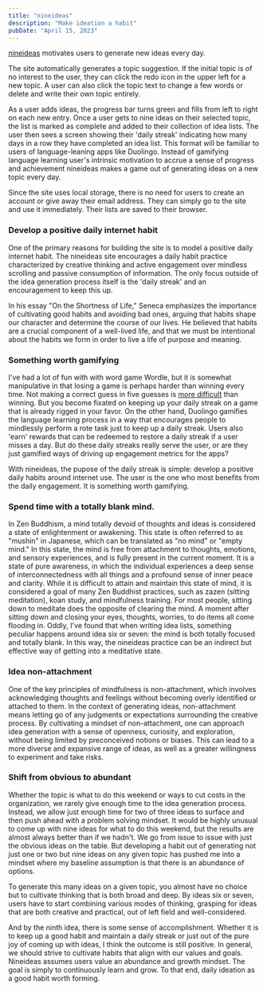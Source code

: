```yaml
---
title: "nineideas"
description: "Make ideation a habit"
pubDate: "April 15, 2023"
---
```


[nineideas](https://nineideas.net) motivates users to generate new ideas every day.

The site automatically generates a topic suggestion. If the initial topic is of no interest to the user, they can click the redo icon in the upper left for a new topic. A user can also click the topic text to change a few words or delete and write their own topic entirely.

As a user adds ideas, the progress bar turns green and fills from left to right on each new entry. Once a user gets to nine ideas on their selected topic, the list is marked as complete and added to their collection of idea lists. The user then sees a screen showing their 'daily streak' indicating how many days in a row they have completed an idea list. This format will be familiar to users of language-leaning apps like Duolingo. Instead of gamifying language learning user's intrinsic motivation to accrue a sense of progress and achievement nineideas makes a game out of generating ideas on a new topic every day.

Since the site uses local storage, there is no need for users to create an account or give away their email address. They can simply go to the site and use it immediately. Their lists are saved to their browser.

### Develop a positive daily internet habit

One of the primary reasons for building the site is to model a positive daily internet habit. The nineideas site encourages a daily habit practice characterized by creative thinking and active engagement over mindless scrolling and passive consumption of information. The only focus outside of the idea generation process itself is the 'daily streak' and an encouragement to keep this up.

In his essay "On the Shortness of Life," Seneca emphasizes the importance of cultivating good habits and avoiding bad ones, arguing that habits shape our character and determine the course of our lives. He believed that habits are a crucial component of a well-lived life, and that we must be intentional about the habits we form in order to live a life of purpose and meaning.

### Something worth gamifying

I've had a lot of fun with with word game Wordle, but it is somewhat manipulative in that losing a game is perhaps harder than winning every time. Not making a correct guess in five guesses is [more difficult](https://dontwordle.com/) than winning. But you become fixated on keeping up your daily streak on a game that is already rigged in your favor. On the other hand, Duolingo gamifies the language learning process in a way that encourages people to mindlessly perform a rote task just to keep up a daily streak. Users also 'earn' rewards that can be redeemed to restore a daily streak if a user misses a day. But do these daily streaks really serve the user, or are they just gamified ways of driving up engagement metrics for the apps?

With nineideas, the pupose of the daily streak is simple: develop a positive daily habits around internet use. The user is the one who most benefits from the daily engagement. It is something worth gamifying.

### Spend time with a totally blank mind.

In Zen Buddhism, a mind totally devoid of thoughts and ideas is considered a state of enlightenment or awakening. This state is often referred to as "mushin" in Japanese, which can be translated as "no mind" or "empty mind." In this state, the mind is free from attachment to thoughts, emotions, and sensory experiences, and is fully present in the current moment. It is a state of pure awareness, in which the individual experiences a deep sense of interconnectedness with all things and a profound sense of inner peace and clarity. While it is difficult to attain and maintain this state of mind, it is considered a goal of many Zen Buddhist practices, such as zazen (sitting meditation), koan study, and mindfulness training. For most people, sitting down to meditate does the opposite of clearing the mind. A moment after sitting down and closing your eyes, thoughts, worries, to do items all come flooding in. Oddly, I've found that when writing idea lists, something peculiar happens around idea six or seven: the mind is both totally focused and totally blank. In this way, the nineideas practice can be an indirect but effective way of getting into a meditative state.

### Idea non-attachment

One of the key principles of mindfulness is non-attachment, which involves acknowledging thoughts and feelings without becoming overly identified or attached to them. In the context of generating ideas, non-attachment means letting go of any judgments or expectations surrounding the creative process. By cultivating a mindset of non-attachment, one can approach idea generation with a sense of openness, curiosity, and exploration, without being limited by preconceived notions or biases. This can lead to a more diverse and expansive range of ideas, as well as a greater willingness to experiment and take risks.

### Shift from obvious to abundant

Whether the topic is what to do this weekend or ways to cut costs in the organization, we rarely give enough time to the idea generation process. Instead, we allow just enough time for two of three ideas to surface and then push ahead with a problem solving mindset. It would be highly unusual to come up with nine ideas for what to do this weekend, but the results are almost always better than if we hadn't. We go from issue to issue with just the obvious ideas on the table. But developing a habit out of generating not just one or two but nine ideas on any given topic has pushed me into a mindset where my baseline assumption is that there is an abundance of options.

To generate this many ideas on a given topic, you almost have no choice but to cultivate thinking that is both broad and deep. By ideas six or seven, users have to start combining various modes of thinking, grasping for ideas that are both creative and practical, out of left field and well-considered.

And by the ninth idea, there is some sense of accomplishment. Whether it is to keep up a good habit and maintain a daily streak or just out of the pure joy of coming up with ideas, I think the outcome is still positive. In general, we should strive to cultivate habits that align with our values and goals. Nineideas assumes users value an abundance and growth mindset. The goal is simply to continuously learn and grow. To that end, daily ideation as a good habit worth forming.
